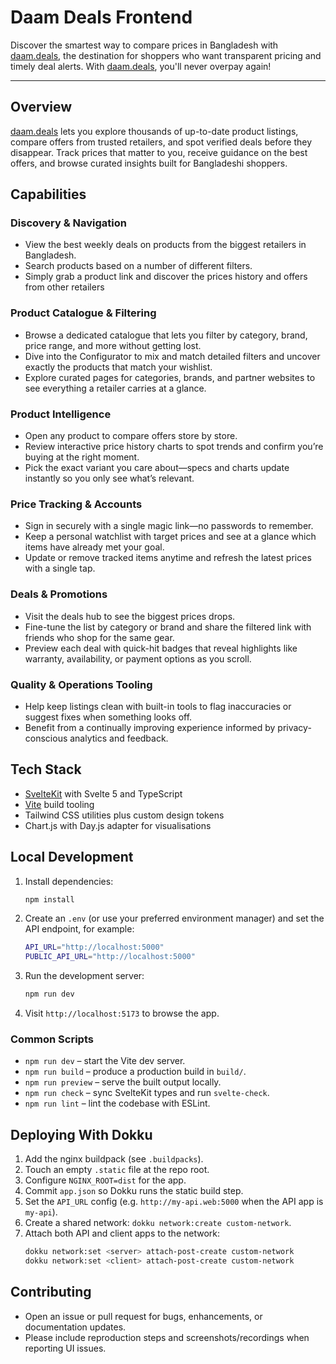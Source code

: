 # Daam Deals Frontend

Discover the smartest way to compare prices in Bangladesh with [daam.deals](https://daam.deals), the destination for shoppers who want transparent pricing and timely deal alerts. With [daam.deals](https://daam.deals), you'll never overpay again!

---

## Overview

[daam.deals](https://daam.deals) lets you explore thousands of up-to-date product listings, compare offers from trusted retailers, and spot verified deals before they disappear. Track prices that matter to you, receive guidance on the best offers, and browse curated insights built for Bangladeshi shoppers.

## Capabilities

### Discovery & Navigation
- View the best weekly deals on products from the biggest retailers in Bangladesh.
- Search products based on a number of different filters.
- Simply grab a product link and discover the prices history and offers from other retailers

### Product Catalogue & Filtering
- Browse a dedicated catalogue that lets you filter by category, brand, price range, and more without getting lost.
- Dive into the Configurator to mix and match detailed filters and uncover exactly the products that match your wishlist.
- Explore curated pages for categories, brands, and partner websites to see everything a retailer carries at a glance.

### Product Intelligence
- Open any product to compare offers store by store.
- Review interactive price history charts to spot trends and confirm you’re buying at the right moment.
- Pick the exact variant you care about—specs and charts update instantly so you only see what’s relevant.

### Price Tracking & Accounts
- Sign in securely with a single magic link—no passwords to remember.
- Keep a personal watchlist with target prices and see at a glance which items have already met your goal.
- Update or remove tracked items anytime and refresh the latest prices with a single tap.

### Deals & Promotions
- Visit the deals hub to see the biggest prices drops.
- Fine-tune the list by category or brand and share the filtered link with friends who shop for the same gear.
- Preview each deal with quick-hit badges that reveal highlights like warranty, availability, or payment options as you scroll.

### Quality & Operations Tooling
- Help keep listings clean with built-in tools to flag inaccuracies or suggest fixes when something looks off.
- Benefit from a continually improving experience informed by privacy-conscious analytics and feedback.

## Tech Stack
- [SvelteKit](https://kit.svelte.dev/) with Svelte 5 and TypeScript
- [Vite](https://vitejs.dev/) build tooling
- Tailwind CSS utilities plus custom design tokens
- Chart.js with Day.js adapter for visualisations

## Local Development
1. Install dependencies:
	```bash
	npm install
	```
2. Create an `.env` (or use your preferred environment manager) and set the API endpoint, for example:
	```bash
	API_URL="http://localhost:5000"
    PUBLIC_API_URL="http://localhost:5000"
	```
3. Run the development server:
	```bash
	npm run dev
	```
4. Visit `http://localhost:5173` to browse the app.

### Common Scripts
- `npm run dev` – start the Vite dev server.
- `npm run build` – produce a production build in `build/`.
- `npm run preview` – serve the built output locally.
- `npm run check` – sync SvelteKit types and run `svelte-check`.
- `npm run lint` – lint the codebase with ESLint.

## Deploying With Dokku
1. Add the nginx buildpack (see `.buildpacks`).
2. Touch an empty `.static` file at the repo root.
3. Configure `NGINX_ROOT=dist` for the app.
4. Commit `app.json` so Dokku runs the static build step.
5. Set the `API_URL` config (e.g. `http://my-api.web:5000` when the API app is `my-api`).
6. Create a shared network: `dokku network:create custom-network`.
7. Attach both API and client apps to the network:
	```bash
	dokku network:set <server> attach-post-create custom-network
	dokku network:set <client> attach-post-create custom-network
	```

## Contributing
- Open an issue or pull request for bugs, enhancements, or documentation updates.
- Please include reproduction steps and screenshots/recordings when reporting UI issues.

